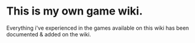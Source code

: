 # This is my own game wiki.

Everything i've experienced in the games available on this wiki has been
documented & added on the wiki.
